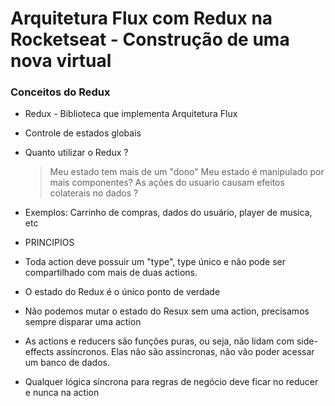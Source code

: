 # Arquitetura Flux com Redux na Rocketseat - Construção de uma nova virtual

### Conceitos do Redux
- Redux - Biblioteca que implementa Arquitetura Flux
- Controle de estados globais
- Quanto utilizar o Redux ?
    > Meu estado tem mais de um "dono"
    > Meu estado é manipulado por mais componentes? 
    > As ações do usuario causam efeitos colaterais no dados ?
- Exemplos: Carrinho de compras, dados do usuário, player de musica, etc

- PRINCIPIOS
-  Toda action deve possuir um "type", type único e não pode ser compartilhado com mais de duas actions.
- O estado do Redux é o único ponto de verdade
- Não podemos mutar o estado do Resux sem uma action, precisamos sempre disparar uma action
- As actions e reducers são funções puras, ou seja, não lidam com side-effects assíncronos. Elas não são assincronas, não vão poder acessar um banco de dados.
- Qualquer lógica síncrona para regras de negócio deve ficar no reducer e nunca na action
